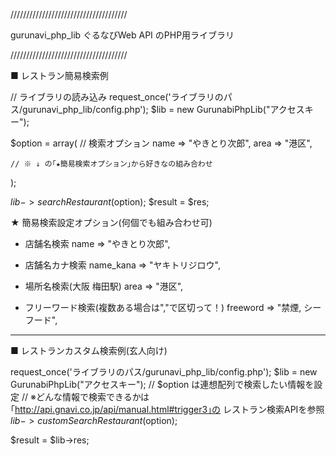 /////////////////////////////////////

  gurunavi_php_lib
  ぐるなびWeb API のPHP用ライブラリ

/////////////////////////////////////

■ レストラン簡易検索例

 // ライブラリの読み込み
request_once('ライブラリのパス/gurunavi_php_lib/config.php');
$lib = new GurunabiPhpLib("アクセスキー");

$option = array(
    // 検索オプション
    name => "やきとり次郎",
    area => "港区",

    // ※ ↓ の｢★簡易検索オプション｣から好きなの組み合わせ
);

$lib->searchRestaurant($option);
$result = $res;


★ 簡易検索設定オプション(何個でも組み合わせ可)
 - 店舗名検索
    name => "やきとり次郎",

 - 店舗名カナ検索
    name_kana => "ヤキトリジロウ",

 - 場所名検索(大阪 梅田駅)
    area => "港区",

 - フリーワード検索(複数ある場合は","で区切って！)
    freeword => "禁煙, シーフード",
    

-----------------------------------------------------------

■ レストランカスタム検索例(玄人向け)

request_once('ライブラリのパス/gurunavi_php_lib/config.php');
$lib = new GurunabiPhpLib("アクセスキー");
// $option は連想配列で検索したい情報を設定
// ※どんな情報で検索できるかは｢http://api.gnavi.co.jp/api/manual.html#trigger3｣の
     レストラン検索APIを参照
$lib->customSearchRestaurant($option);

$result = $lib->res;

